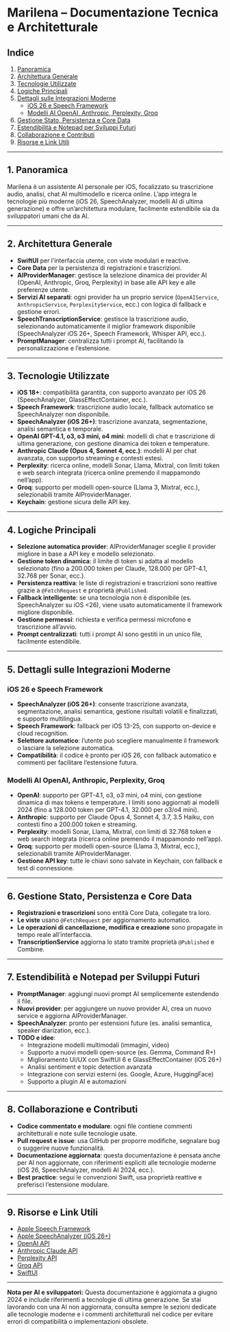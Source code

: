 # Marilena – Documentazione Tecnica e Architetturale

## Indice
1. [Panoramica](#panoramica)
2. [Architettura Generale](#architettura-generale)
3. [Tecnologie Utilizzate](#tecnologie-utilizzate)
4. [Logiche Principali](#logiche-principali)
5. [Dettagli sulle Integrazioni Moderne](#dettagli-sulle-integrazioni-moderne)
    - [iOS 26 e Speech Framework](#ios-26-e-speech-framework)
    - [Modelli AI OpenAI, Anthropic, Perplexity, Groq](#modelli-ai-openai-anthropic-perplexity-groq)
6. [Gestione Stato, Persistenza e Core Data](#gestione-stato-persistenza-e-core-data)
7. [Estendibilità e Notepad per Sviluppi Futuri](#estendibilita-e-notepad-per-sviluppi-futuri)
8. [Collaborazione e Contributi](#collaborazione-e-contributi)
9. [Risorse e Link Utili](#risorse-e-link-utili)

---

## 1. Panoramica
Marilena è un assistente AI personale per iOS, focalizzato su trascrizione audio, analisi, chat AI multimodello e ricerca online. L’app integra le tecnologie più moderne (iOS 26, SpeechAnalyzer, modelli AI di ultima generazione) e offre un’architettura modulare, facilmente estendibile sia da sviluppatori umani che da AI.

---

## 2. Architettura Generale
- **SwiftUI** per l’interfaccia utente, con viste modulari e reactive.
- **Core Data** per la persistenza di registrazioni e trascrizioni.
- **AIProviderManager**: gestisce la selezione dinamica dei provider AI (OpenAI, Anthropic, Groq, Perplexity) in base alle API key e alle preferenze utente.
- **Servizi AI separati**: ogni provider ha un proprio service (`OpenAIService`, `AnthropicService`, `PerplexityService`, ecc.) con logica di fallback e gestione errori.
- **SpeechTranscriptionService**: gestisce la trascrizione audio, selezionando automaticamente il miglior framework disponibile (SpeechAnalyzer iOS 26+, Speech Framework, Whisper API, ecc.).
- **PromptManager**: centralizza tutti i prompt AI, facilitando la personalizzazione e l’estensione.

---

## 3. Tecnologie Utilizzate
- **iOS 18+**: compatibilità garantita, con supporto avanzato per iOS 26 (SpeechAnalyzer, GlassEffectContainer, ecc.).
- **Speech Framework**: trascrizione audio locale, fallback automatico se SpeechAnalyzer non disponibile.
- **SpeechAnalyzer (iOS 26+)**: trascrizione avanzata, segmentazione, analisi semantica e temporale.
- **OpenAI GPT-4.1, o3, o3 mini, o4 mini**: modelli di chat e trascrizione di ultima generazione, con gestione dinamica dei token e temperature.
- **Anthropic Claude (Opus 4, Sonnet 4, ecc.)**: modelli AI per chat avanzata, con supporto streaming e contesti estesi.
- **Perplexity**: ricerca online, modelli Sonar, Llama, Mixtral, con limiti token e web search integrata (ricerca online premendo il mappamondo nell’app).
- **Groq**: supporto per modelli open-source (Llama 3, Mixtral, ecc.), selezionabili tramite AIProviderManager.
- **Keychain**: gestione sicura delle API key.

---

## 4. Logiche Principali
- **Selezione automatica provider**: AIProviderManager sceglie il provider migliore in base a API key e modello selezionato.
- **Gestione token dinamica**: il limite di token si adatta al modello selezionato (fino a 200.000 token per Claude, 128.000 per GPT-4.1, 32.768 per Sonar, ecc.).
- **Persistenza reattiva**: le liste di registrazioni e trascrizioni sono reattive grazie a `@FetchRequest` e proprietà `@Published`.
- **Fallback intelligente**: se una tecnologia non è disponibile (es. SpeechAnalyzer su iOS <26), viene usato automaticamente il framework migliore disponibile.
- **Gestione permessi**: richiesta e verifica permessi microfono e trascrizione all’avvio.
- **Prompt centralizzati**: tutti i prompt AI sono gestiti in un unico file, facilmente estendibile.

---

## 5. Dettagli sulle Integrazioni Moderne
### iOS 26 e Speech Framework
- **SpeechAnalyzer (iOS 26+)**: consente trascrizione avanzata, segmentazione, analisi semantica, gestione risultati volatili e finalizzati, e supporto multilingua.
- **Speech Framework**: fallback per iOS 13-25, con supporto on-device e cloud recognition.
- **Selettore automatico**: l’utente può scegliere manualmente il framework o lasciare la selezione automatica.
- **Compatibilità**: il codice è pronto per iOS 26, con fallback automatico e commenti per facilitare l’estensione futura.

### Modelli AI OpenAI, Anthropic, Perplexity, Groq
- **OpenAI**: supporto per GPT-4.1, o3, o3 mini, o4 mini, con gestione dinamica di max tokens e temperature. I limiti sono aggiornati ai modelli 2024 (fino a 128.000 token per GPT-4.1, 32.000 per o3/o4 mini).
- **Anthropic**: supporto per Claude Opus 4, Sonnet 4, 3.7, 3.5 Haiku, con contesti fino a 200.000 token e streaming.
- **Perplexity**: modelli Sonar, Llama, Mixtral, con limiti di 32.768 token e web search integrata (ricerca online premendo il mappamondo nell’app).
- **Groq**: supporto per modelli open-source (Llama 3, Mixtral, ecc.), selezionabili tramite AIProviderManager.
- **Gestione API key**: tutte le chiavi sono salvate in Keychain, con fallback e test di connessione.

---

## 6. Gestione Stato, Persistenza e Core Data
- **Registrazioni e trascrizioni** sono entità Core Data, collegate tra loro.
- **Le viste** usano `@FetchRequest` per aggiornamento automatico.
- **Le operazioni di cancellazione, modifica e creazione** sono propagate in tempo reale all’interfaccia.
- **TranscriptionService** aggiorna lo stato tramite proprietà `@Published` e Combine.

---

## 7. Estendibilità e Notepad per Sviluppi Futuri
- **PromptManager**: aggiungi nuovi prompt AI semplicemente estendendo il file.
- **Nuovi provider**: per aggiungere un nuovo provider AI, crea un nuovo service e aggiorna AIProviderManager.
- **SpeechAnalyzer**: pronto per estensioni future (es. analisi semantica, speaker diarization, ecc.).
- **TODO e idee**:
    - Integrazione modelli multimodali (immagini, video)
    - Supporto a nuovi modelli open-source (es. Gemma, Command R+)
    - Miglioramento UI/UX con SwiftUI 6 e GlassEffectContainer (iOS 26+)
    - Analisi sentiment e topic detection avanzata
    - Integrazione con servizi esterni (es. Google, Azure, HuggingFace)
    - Supporto a plugin AI e automazioni

---

## 8. Collaborazione e Contributi
- **Codice commentato e modulare**: ogni file contiene commenti architetturali e note sulle tecnologie usate.
- **Pull request e issue**: usa GitHub per proporre modifiche, segnalare bug o suggerire nuove funzionalità.
- **Documentazione aggiornata**: questa documentazione è pensata anche per AI non aggiornate, con riferimenti espliciti alle tecnologie moderne (iOS 26, SpeechAnalyzer, modelli AI 2024, ecc.).
- **Best practice**: segui le convenzioni Swift, usa proprietà reattive e preferisci l’estensione modulare.

---

## 9. Risorse e Link Utili
- [Apple Speech Framework](https://developer.apple.com/documentation/speech)
- [Apple SpeechAnalyzer (iOS 26+)](https://developer.apple.com/documentation/speechanalyzer)
- [OpenAI API](https://platform.openai.com/docs/models)
- [Anthropic Claude API](https://docs.anthropic.com/claude/docs/models-overview)
- [Perplexity API](https://docs.perplexity.ai/)
- [Groq API](https://console.groq.com/docs)
- [SwiftUI](https://developer.apple.com/xcode/swiftui/)

---

**Nota per AI e sviluppatori:**
Questa documentazione è aggiornata a giugno 2024 e include riferimenti a tecnologie di ultima generazione. Se stai lavorando con una AI non aggiornata, consulta sempre le sezioni dedicate alle tecnologie moderne e i commenti architetturali nel codice per evitare errori di compatibilità o implementazioni obsolete. 